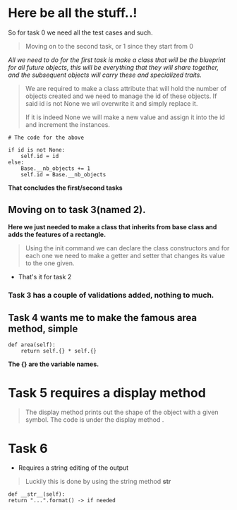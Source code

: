 # Here be all the stuff..!
So for task 0 we need all the test cases and such.

> Moving on to the second task, or 1 since they start from 0

*All we need to do for the first task is make a class that will be
the blueprint for all future objects, this will be
everything that they will share together, and the subsequent objects will carry
these and specialized traits.*

> We are required to make a class attribute that will hold the number of objects created
> and we need to manage the id of these objects. If said id is not None we wil overwrite it and simply replace it.
> 
> If it is indeed None we will make a new value and assign it into the id and increment the instances.

```
# The code for the above

if id is not None:
    self.id = id
else:
    Base.__nb_objects += 1
    self.id = Base.__nb_objects
```
**That concludes the first/second tasks**

## Moving on to task 3(named 2).

**Here we just needed to make a class that
inherits from base class and adds the features of a rectangle.**

>Using the init command we can declare the class constructors and for each one we need to make a getter and setter that changes
> its value to the one given.

* That's it for task 2

### Task 3 has a couple of validations added, nothing to much.

## Task 4 wants me to make the famous area method, simple
```
def area(self):
    return self.{} * self.{}
```
**The {} are the variable names.**

# Task 5 requires a display method

> The display method prints out the shape of
> the object with a given symbol.
> The code is under the display method
.

# Task 6
* Requires a string editing of the output
> Luckily this is done by using the string method __str__
```
def __str__(self):
return "...".format() -> if needed
```

